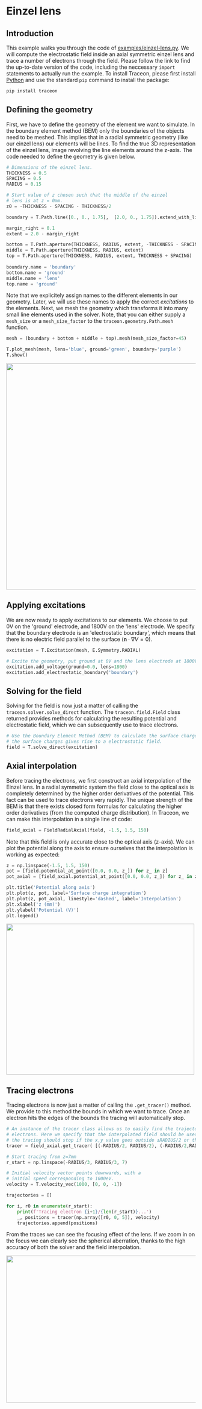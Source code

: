 # Einzel lens

## Introduction

This example walks you through the code of [examples/einzel-lens.py](https://github.com/leon-vv/Traceon/blob/main/examples/einzel-lens.py). We will
compute the electrostatic field inside an axial symmetric einzel lens and trace a number of electrons through the field. Please follow
the link to find the up-to-date version of the code, including the neccessary `import` statements to actually run the example. To install Traceon,
please first install [Python](https://www.python.org/downloads/) and use the standard `pip` command to install the package:
```bash
pip install traceon
```

## Defining the geometry

First, we have to define the geometry of the element we want to simulate. In the boundary element method (BEM) only the boundaries of the
objects need to be meshed. This implies that in a radial symmetric geometry (like our einzel lens) our elements will be lines. To find the true
3D representation of the einzel lens, image revolving the line elements around the z-axis. The code needed to define the geometry is given below. 
```Python
# Dimensions of the einzel lens.
THICKNESS = 0.5
SPACING = 0.5
RADIUS = 0.15

# Start value of z chosen such that the middle of the einzel
# lens is at z = 0mm.
z0 = -THICKNESS - SPACING - THICKNESS/2

boundary = T.Path.line([0., 0., 1.75],  [2.0, 0., 1.75]).extend_with_line([2.0, 0., -1.75]).extend_with_line([0., 0., -1.75])

margin_right = 0.1
extent = 2.0 - margin_right

bottom = T.Path.aperture(THICKNESS, RADIUS, extent, -THICKNESS - SPACING)
middle = T.Path.aperture(THICKNESS, RADIUS, extent)
top = T.Path.aperture(THICKNESS, RADIUS, extent, THICKNESS + SPACING)
    
boundary.name = 'boundary'
bottom.name = 'ground'
middle.name = 'lens'
top.name = 'ground'
```

Note that we explicitely assign names to the different elements in our geometry. Later, we will use these names to apply the correct _excitations_
to the elements. Next, we mesh the geometry which transforms it into many small line elements used in the solver. Note, that you can either supply
a `mesh_size` or a `mesh_size_factor` to the `traceon.geometry.Path.mesh` function. 

```Python
mesh = (boundary + bottom + middle + top).mesh(mesh_size_factor=45)

T.plot_mesh(mesh, lens='blue', ground='green', boundary='purple')
T.show()
```

<img class='doc-image' src="../images/einzel_lens_radial.png" width="600" height="600" />

## Applying excitations

We are now ready to apply excitations to our elements. We choose to put 0V on the 'ground' electrode, and 1800V on the 'lens' electrode. We specify
that the boundary electrode is an 'electrostatic boundary', which means that there is no electric field parallel to the surface ($\mathbf{n} \cdot \nabla V = 0$).

```Python
excitation = T.Excitation(mesh, E.Symmetry.RADIAL)

# Excite the geometry, put ground at 0V and the lens electrode at 1800V.
excitation.add_voltage(ground=0.0, lens=1800)
excitation.add_electrostatic_boundary('boundary')
```

## Solving for the field

Solving for the field is now just a matter of calling the `traceon.solver.solve_direct` function. The `traceon.field.Field` class returned 
provides methods for calculating the resulting potential and electrostatic field, which we can subsequently use to trace electrons.

```Python
# Use the Boundary Element Method (BEM) to calculate the surface charges,
# the surface charges gives rise to a electrostatic field.
field = T.solve_direct(excitation)
```

## Axial interpolation

Before tracing the electrons, we first construct an axial interpolation of the Einzel lens. In a radial symmetric system the field
close to the optical axis is completely determined by the higher order derivatives of the potential. This fact can be used to trace
electrons very rapidly. The unique strength of the BEM is that there exists closed form formulas for calculating the higher
order derivatives (from the computed charge distribution). In Traceon, we can make this interpolation in a single
line of code:
```Python
field_axial = FieldRadialAxial(field, -1.5, 1.5, 150)
```
Note that this field is only accurate close to the optical axis (z-axis). We can plot the potential along the axis to ensure ourselves
that the interpolation is working as expected:

```Python
z = np.linspace(-1.5, 1.5, 150)
pot = [field.potential_at_point([0.0, 0.0, z_]) for z_ in z]
pot_axial = [field_axial.potential_at_point([0.0, 0.0, z_]) for z_ in z]

plt.title('Potential along axis')
plt.plot(z, pot, label='Surface charge integration')
plt.plot(z, pot_axial, linestyle='dashed', label='Interpolation')
plt.xlabel('z (mm)')
plt.ylabel('Potential (V)')
plt.legend()
```

<img class='doc-image' src="../images/einzel lens potential along axis.png" width="500" height="400" />

## Tracing electrons

Tracing electrons is now just a matter of calling the `.get_tracer()` method. We provide
to this method the bounds in which we want to trace. Once an electron hits the edges of the bounds the tracing will
automatically stop.

```Python
# An instance of the tracer class allows us to easily find the trajectories of 
# electrons. Here we specify that the interpolated field should be used, and that
# the tracing should stop if the x,y value goes outside ±RADIUS/2 or the z value outside ±10 mm.
tracer = field_axial.get_tracer( [(-RADIUS/2, RADIUS/2), (-RADIUS/2,RADIUS/2),  (-10, 10)] )

# Start tracing from z=7mm
r_start = np.linspace(-RADIUS/3, RADIUS/3, 7)

# Initial velocity vector points downwards, with a 
# initial speed corresponding to 1000eV.
velocity = T.velocity_vec(1000, [0, 0, -1])

trajectories = []

for i, r0 in enumerate(r_start):
    print(f'Tracing electron {i+1}/{len(r_start)}...')
    _, positions = tracer(np.array([r0, 0, 5]), velocity)
    trajectories.append(positions)
```

From the traces we can see the focusing effect of the lens. If we zoom in on the focus we can clearly see the
spherical aberration, thanks to the high accuracy of both the solver and the field interpolation.

<img class='doc-image' src="../images/einzel lens electron traces.png" width="850" height="390" />

